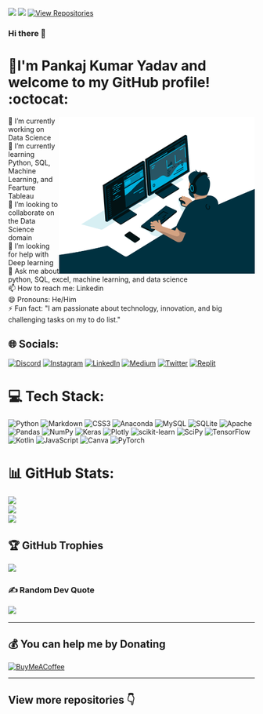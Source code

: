 [![](https://visitcount.itsvg.in/api?id=yadavkumarpankaj&icon=0&color=0)](https://visitcount.itsvg.in)
![](https://visitor-badge.glitch.me/badge?page_id=yadavkumarpankaj.yadavkumarpankaj)
[![View Repositories](https://img.shields.io/badge/View-My_Repositories-blue?logo=GitHub)](https://github.com/yadavkumarpankaj?tab=repositories)


### Hi there 👋

# 💫I'm Pankaj Kumar Yadav and welcome to my GitHub profile! :octocat:

<img align="right" alt="GIF" src="https://github.com/yadavkumarpankaj/yadavkumarpankaj/blob/main/code.gif" width="400" height="320" />
🔭 I’m currently working on Data Science<br>🌱 I’m currently learning Python, SQL, Machine Learning, and Fearture Tableau<br>👯 I’m looking to collaborate on the Data Science domain<br>🤔 I’m looking for help with Deep learning<br>💬 Ask me about python, SQL, excel, machine learning, and data science<br>📫 How to reach me: Linkedin<br>😄 Pronouns: He/Him<br>⚡ Fun fact: "I am passionate about technology, innovation, and big challenging tasks on my to do list."


## 🌐 Socials:
[![Discord](https://img.shields.io/badge/Discord-%237289DA.svg?logo=discord&logoColor=white)](htttps://discord.gg/pankajkumaryadav#4310) [![Instagram](https://img.shields.io/badge/Instagram-%23E4405F.svg?logo=Instagram&logoColor=white)](https://instagram.com/kumar_pankaj_yadav) [![LinkedIn](https://img.shields.io/badge/LinkedIn-%230077B5.svg?logo=linkedin&logoColor=white)](https://www.linkedin.com/in/pankaj-kumar-yadav-02386a215/) [![Medium](https://img.shields.io/badge/Medium-12100E?logo=medium&logoColor=white)](https://medium.com/@dev.pankajkumaryadav) [![Twitter](https://img.shields.io/badge/Twitter-%231DA1F2.svg?logo=Twitter&logoColor=white)](https://twitter.com/_pankajkryadav) [![Replit](https://img.shields.io/badge/Replit-%F26207.svg?logo=Replit&logoColor=orange)](https://replit.com/@PankajKrYadav)

# 💻 Tech Stack:
![Python](https://img.shields.io/badge/python-3670A0?style=flat&logo=python&logoColor=ffdd54) ![Markdown](https://img.shields.io/badge/markdown-%23000000.svg?style=flat&logo=markdown&logoColor=white) ![CSS3](https://img.shields.io/badge/css3-%231572B6.svg?style=flat&logo=css3&logoColor=white) ![Anaconda](https://img.shields.io/badge/Anaconda-%2344A833.svg?style=flat&logo=anaconda&logoColor=white) ![MySQL](https://img.shields.io/badge/mysql-%2300f.svg?style=flat&logo=mysql&logoColor=white) ![SQLite](https://img.shields.io/badge/sqlite-%2307405e.svg?style=flat&logo=sqlite&logoColor=white) ![Apache](https://img.shields.io/badge/apache-%23D42029.svg?style=flat&logo=apache&logoColor=white) ![Pandas](https://img.shields.io/badge/pandas-%23150458.svg?style=flat&logo=pandas&logoColor=white) ![NumPy](https://img.shields.io/badge/numpy-%23013243.svg?style=flat&logo=numpy&logoColor=white) ![Keras](https://img.shields.io/badge/Keras-%23D00000.svg?style=flat&logo=Keras&logoColor=white) ![Plotly](https://img.shields.io/badge/Plotly-%233F4F75.svg?style=flat&logo=plotly&logoColor=white) ![scikit-learn](https://img.shields.io/badge/scikit--learn-%23F7931E.svg?style=flat&logo=scikit-learn&logoColor=white) ![SciPy](https://img.shields.io/badge/SciPy-%230C55A5.svg?style=flat&logo=scipy&logoColor=%white) ![TensorFlow](https://img.shields.io/badge/TensorFlow-%23FF6F00.svg?style=flat&logo=TensorFlow&logoColor=white) ![Kotlin](https://img.shields.io/badge/kotlin-%230095D5.svg?style=flat&logo=kotlin&logoColor=white) ![JavaScript](https://img.shields.io/badge/javascript-%23323330.svg?style=flat&logo=javascript&logoColor=%23F7DF1E) ![Canva](https://img.shields.io/badge/Canva-%2300C4CC.svg?style=flat&logo=Canva&logoColor=white) ![PyTorch](https://img.shields.io/badge/PyTorch-%23EE4C2C.svg?style=flat&logo=PyTorch&logoColor=white)

# 📊 GitHub Stats:
![](https://github-readme-stats.vercel.app/api?username=yadavkumarpankaj&theme=darcula&hide_border=false&include_all_commits=true&count_private=true)<br/>
![](https://github-readme-streak-stats.herokuapp.com/?user=yadavkumarpankaj&theme=darcula&hide_border=false)<br/>
![](https://github-readme-stats.vercel.app/api/top-langs/?username=yadavkumarpankaj&theme=darcula&hide_border=false&include_all_commits=true&count_private=true&layout=compact)

## 🏆 GitHub Trophies
![](https://github-profile-trophy.vercel.app/?username=yadavkumarpankaj&theme=radical&no-frame=false&no-bg=false&margin-w=4)

### ✍️ Random Dev Quote
![](https://quotes-github-readme.vercel.app/api?type=horizontal&theme=radical)

---
  ## 💰 You can help me by Donating
  [![BuyMeACoffee](https://img.shields.io/badge/Buy%20Me%20a%20Coffee-ffdd00?style=for-the-badge&logo=buy-me-a-coffee&logoColor=black)](https://buymeacoffee.com/pankajkryadav)  
  
 ---

## View more repositories 👇
